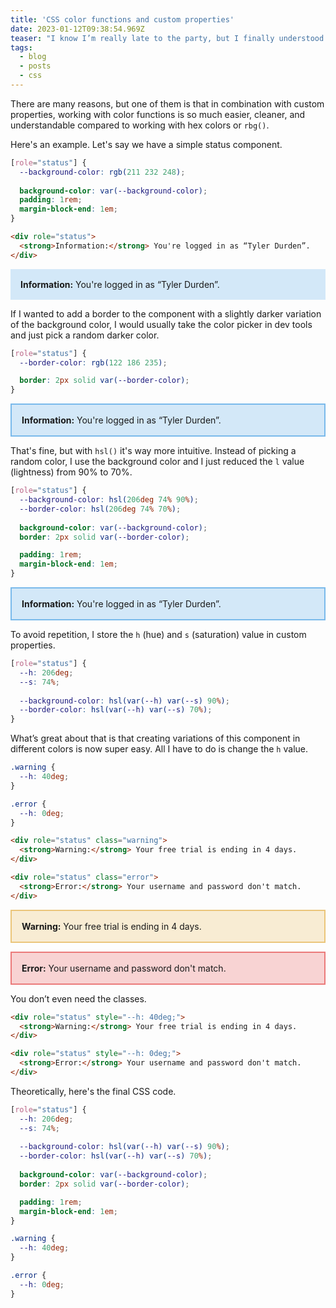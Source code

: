 ```yaml
---
title: 'CSS color functions and custom properties'
date: 2023-01-12T09:38:54.969Z
teaser: "I know I’m really late to the party, but I finally understood why people find color functions like `hsl()`, `hwb()`, or `lab()` so appealing."
tags:
  - blog
  - posts
  - css
---
```


There are many reasons, but one of them is that in combination with custom properties, working with color functions is so much easier, cleaner, and understandable compared to working with hex colors or `rbg()`.

Here's an example. Let's say we have a simple status component.

<style>
:is(.sample1, .sample2) [role="status"] {
  --background: rgb(211 232 248);
  
  background-color: var(--background);
  padding: 1rem;
  margin-block-end: 1em;
}

.sample2 [role="status"] {
  --border-color: rgb(122 186 235);

  border: 2px solid var(--border-color);
}

.sample3 [role="status"] {
  --background-color: hsl(206deg 74% 90%);
  --border-color: hsl(206deg 74% 70%);
  
  background-color: var(--background-color);
  border: 2px solid var(--border-color);

  padding: 1rem;
  margin-block-end: 1em;
}

.sample4 [role="status"] {
  --h: 206deg;
  --s: 74%;
  
  --background-color: hsl(var(--h) var(--s) 90%);
  --border-color: hsl(var(--h) var(--s) 70%);
  
  background-color: var(--background-color);
  border: 2px solid var(--border-color);

  padding: 1rem;
  margin-block-end: 1em;
}

.sample4 .warning {
  --h: 40deg;
}

.sample4 .error {
  --h: 0deg;
}
</style>

```css
[role="status"] {
  --background-color: rgb(211 232 248);
  
  background-color: var(--background-color);
  padding: 1rem;
  margin-block-end: 1em;
}
```

```html
<div role="status">
  <strong>Information:</strong> You're logged in as “Tyler Durden”.
</div>
```

<div data-role="demo" class="sample1">
<div role="status">
  <strong>Information:</strong> You're logged in as “Tyler Durden”.
</div>
</div>

If I wanted to add a border to the component with a slightly darker variation of the background color, I would usually take the color picker in dev tools and just pick a random darker color.

```css
[role="status"] {
  --border-color: rgb(122 186 235);

  border: 2px solid var(--border-color);
}
```

<div data-role="demo" class="sample2">
<div role="status">
  <strong>Information:</strong> You're logged in as “Tyler Durden”.
</div>
</div>

That's fine, but with `hsl()` it's way more intuitive. Instead of picking a random color, I use the background color and I just reduced the `l` value (lightness) from 90% to 70%.

```css
[role="status"] {
  --background-color: hsl(206deg 74% 90%);
  --border-color: hsl(206deg 74% 70%);
  
  background-color: var(--background-color);
  border: 2px solid var(--border-color);

  padding: 1rem;
  margin-block-end: 1em;
}
```

<div data-role="demo" class="sample3">
<div role="status">
  <strong>Information:</strong> You're logged in as “Tyler Durden”.
</div>
</div>

To avoid repetition, I store the `h` (hue) and `s` (saturation) value in custom properties. 

```css
[role="status"] {
  --h: 206deg;
  --s: 74%;
  
  --background-color: hsl(var(--h) var(--s) 90%);
  --border-color: hsl(var(--h) var(--s) 70%);
}
```

What’s great about that is that creating variations of this component in different colors is now super easy. All I have to do is change the `h` value.

```css
.warning {
  --h: 40deg;
}

.error {
  --h: 0deg;
}
```

```html
<div role="status" class="warning">
  <strong>Warning:</strong> Your free trial is ending in 4 days.
</div>

<div role="status" class="error">
  <strong>Error:</strong> Your username and password don't match.
</div>
```

<div data-role="demo" class="sample4">
  <div role="status" class="warning">
    <strong>Warning:</strong> Your free trial is ending in 4 days.
  </div>

  <div role="status" class="error">
    <strong>Error:</strong> Your username and password don't match.
  </div>
</div>

You don’t even need the classes.

```html
<div role="status" style="--h: 40deg;">
  <strong>Warning:</strong> Your free trial is ending in 4 days.
</div>

<div role="status" style="--h: 0deg;">
  <strong>Error:</strong> Your username and password don't match.
</div>
```

Theoretically, here's the final CSS code.

```css
[role="status"] {
  --h: 206deg;
  --s: 74%;
  
  --background-color: hsl(var(--h) var(--s) 90%);
  --border-color: hsl(var(--h) var(--s) 70%);
  
  background-color: var(--background-color);
  border: 2px solid var(--border-color);

  padding: 1rem;
  margin-block-end: 1em;
}

.warning {
  --h: 40deg;
}

.error {
  --h: 0deg;
}
```